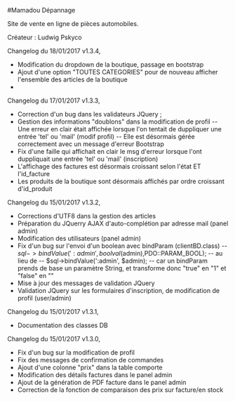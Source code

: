 #Mamadou Dépannage

Site de vente en ligne de pièces automobiles.

Créateur : Ludwig Pskyco

Changelog du 18/01/2017 v1.3.4,
- Modification du dropdown de la boutique, passage en bootstrap
- Ajout d'une option "TOUTES CATEGORIES" pour de nouveau afficher l'ensemble des articles de la boutique
- 

Changelog du 17/01/2017 v1.3.3,
- Correction d'un bug dans les validateurs JQuery ;
- Gestion des informations "doublons" dans la modification de profil
-- Une erreur en clair était affichée lorsque l'on tentait de duppliquer une entrée 'tel' ou 'mail' (modif profil)
-- Elle est désormais gérée correctement avec un message d'erreur Bootstrap
- Fix d'une faille qui affichait en clair le msg d'erreur lorsque l'ont duppliquait une entrée 'tel' ou 'mail' (inscription)
- L'affichage des factures est désormais croissant selon l'état ET l'id_facture
- Les produits de la boutique sont désormais affichés par ordre croissant d'id_produit

Changelog du 15/01/2017 v1.3.2,
- Corrections d'UTF8 dans la gestion des articles
- Préparation du JQuerry AJAX d'auto-complétion par adresse mail (panel admin)
- Modification des utilisateurs (panel admin)
- Fix d'un bug sur l'envoi d'un boolean avec bindParam (clientBD.class)
-- $sql->bindValue(':admin', boolval($admin),PDO::PARAM_BOOL);
-- au lieu de
-- $sql->bindValue(':admin', $admin);
-- car un bindParam prends de base un paramètre String, et transforme donc "true" en "1" et "false" en ""
- Mise à jour des messages de validation JQuery
- Validation JQuery sur les formulaires d'inscription, de modification de profil (user/admin)

Changelog du 15/01/2017 v1.3.1,
- Documentation des classes DB

Changelog du 15/01/2017 v1.3.0,

- Fix d'un bug sur la modification de profil
- Fix des messages de confirmation de commandes
- Ajout d'une colonne "prix" dans la table comporte
- Modification des détails factures dans le panel admin
- Ajout de la génération de PDF facture dans le panel admin
- Correction de la fonction de comparaison des prix sur facture/en stock